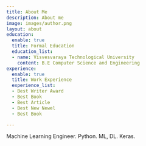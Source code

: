 ```yaml
---
title: About Me
description: About me
image: images/author.png
layout: about
education:
  enable: true
  title: Formal Education
  education_list:
  - name: Visvesvaraya Technological University
    content: B.E Computer Science and Engineering
experience:
  enable: true
  title: Work Experience
  experience_list:
  - Best Writer Award
  - Best Book
  - Best Article
  - Best New Newel
  - Best Book

---
```

Machine Learning Engineer. Python. ML, DL. Keras.